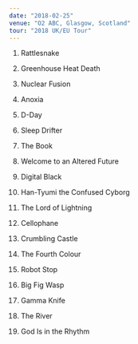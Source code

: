 ```yaml
---
date: "2018-02-25"
venue: "O2 ABC, Glasgow, Scotland"
tour: "2018 UK/EU Tour"
---
```



 1. Rattlesnake

 2. Greenhouse Heat Death

 3. Nuclear Fusion

 4. Anoxia

 5. D-Day

 6. Sleep Drifter

 7. The Book

 8. Welcome to an Altered Future

 9. Digital Black

10. Han-Tyumi the Confused Cyborg

11. The Lord of Lightning

12. Cellophane

13. Crumbling Castle

14. The Fourth Colour

15. Robot Stop

16. Big Fig Wasp

17. Gamma Knife

18. The River

19. God Is in the Rhythm


